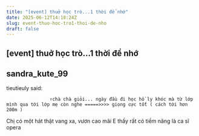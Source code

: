 ```yaml
---
title: "[event] thuở học trò...1 thời để nhớ"
date: 2025-06-12T14:18:24Z
slug: event-thuo-hoc-tro1-thoi-de-nho
draft: false
---
```


## [event] thuở học trò...1 thời để nhớ

## sandra_kute_99

tieutieuly said:
				
					↑chà chà giỏi... ngày đầu đi học hồ ly khóc mà từ lớp mình qua tới lớp mẹ còn nghe =====>>>> giọng cực tốt ( cách tới hơn 200m )
	
Chị có một hát thật vang xa, vươn cao mãi E thấy rất có tiềm năng là ca sĩ opera
